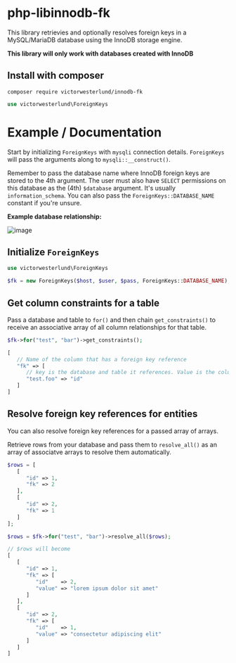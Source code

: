 # php-libinnodb-fk

This library retrievies and optionally resolves foreign keys in a MySQL/MariaDB database using the InnoDB storage engine.

**This library will only work with databases created with InnoDB**

## Install with composer
```
composer require victorwesterlund/innodb-fk
```
```php
use victorwesterlund\ForeignKeys
```

# Example / Documentation

Start by initializing `ForeignKeys` with `mysqli` connection details. `ForeignKeys` will pass the arguments along to `mysqli::__construct()`.

Remember to pass the database name where InnoDB foreign keys are stored to the 4th argument. The user must also have `SELECT` permissions on this database as the (4th) `$database` argument. It's usually `information_schema`. You can also pass the `ForeignKeys::DATABASE_NAME` constant if you're unsure.

**Example database relationship:**

![image](https://github.com/VictorWesterlund/php-libinnodb-fk/assets/35688133/f3efedc2-6b61-4ca5-a55e-59da78c3e9ee)

## Initialize `ForeignKeys`

```php
use victorwesterlund\ForeignKeys

$fk = new ForeignKeys($host, $user, $pass, ForeignKeys::DATABASE_NAME);
```

## Get column constraints for a table

Pass a database and table to `for()` and then chain `get_constraints()` to receive an associative array of all column relationships for that table.

```php
$fk->for("test", "bar")->get_constraints();
```
```php
[
   // Name of the column that has a foreign key reference
   "fk" => [
      // key is the database and table it references. Value is the column
      "test.foo" => "id"
   ]
]
```

## Resolve foreign key references for entities

You can also resolve foreign key references for a passed array of arrays.

Retrieve rows from your database and pass them to `resolve_all()` as an array of associatve arrays to resolve them automatically.

```php
$rows = [
   [
      "id" => 1,
      "fk" => 2
   ],
   [
      "id" => 2,
      "fk" => 1
   ]
];

$rows = $fk->for("test", "bar")->resolve_all($rows);
```
```php
// $rows will become
[
   [
      "id" => 1,
      "fk" => [
         "id"    => 2,
         "value" => "lorem ipsum dolor sit amet"
      ]
   ],
   [
      "id" => 2,
      "fk" => [
         "id"    => 1,
         "value" => "consectetur adipiscing elit"
      ]
   ]
]
```
